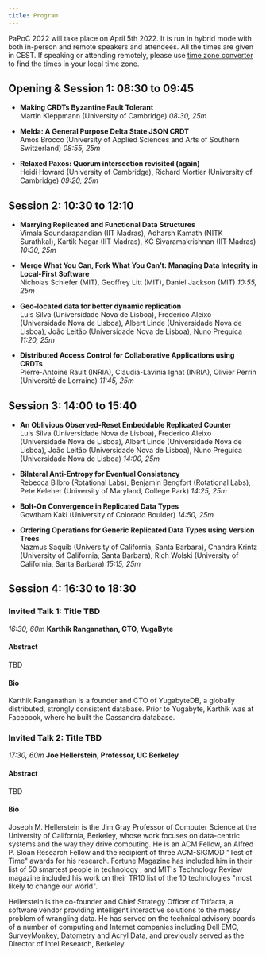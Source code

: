 ```yaml
---
title: Program
---
```


PaPoC 2022 will take place on April 5th 2022. It is run in hybrid mode with both
in-person and remote speakers and attendees. All the times are given in CEST. If
speaking or attending remotely, please use [time zone
converter](https://www.timeanddate.com/worldclock/converter.html?iso=20220405T063000&p1=1264&p2=136&p3=179&p4=224&p5=248&p6=176&p7=240)
to find the times in your local time zone.

## Opening & Session 1: 08:30 to 09:45

* **Making CRDTs Byzantine Fault Tolerant**  
Martin Kleppmann (University of Cambridge)
_08:30, 25m_

* **Melda: A General Purpose Delta State JSON CRDT**  
Amos Brocco (University of Applied Sciences and Arts of Southern Switzerland)
_08:55, 25m_

* **Relaxed Paxos: Quorum intersection revisited (again)**  
Heidi Howard (University of Cambridge), Richard Mortier (University of Cambridge)
_09:20, 25m_

## Session 2: 10:30 to 12:10

* **Marrying Replicated and Functional Data Structures**  
Vimala Soundarapandian (IIT Madras), Adharsh Kamath (NITK Surathkal), Kartik Nagar (IIT Madras), KC Sivaramakrishnan (IIT Madras)
_10:30, 25m_

* **Merge What You Can, Fork What You Can’t: Managing Data Integrity in Local-First Software**  
Nicholas Schiefer (MIT), Geoffrey Litt (MIT), Daniel Jackson (MIT)
_10:55, 25m_

* **Geo-located data for better dynamic replication**  
Luis Silva (Universidade Nova de Lisboa), Frederico Aleixo (Universidade Nova de Lisboa), Albert Linde (Universidade Nova de Lisboa), João Leitão (Universidade Nova de Lisboa), Nuno Preguica
_11:20, 25m_

* **Distributed Access Control for Collaborative Applications using CRDTs**  
Pierre-Antoine Rault (INRIA), Claudia-Lavinia Ignat (INRIA), Olivier Perrin (Université de Lorraine)
_11:45, 25m_

## Session 3: 14:00 to 15:40

* **An Oblivious Observed-Reset Embeddable Replicated Counter**  
Luis Silva (Universidade Nova de Lisboa), Frederico Aleixo (Universidade Nova de Lisboa), Albert Linde (Universidade Nova de Lisboa), João Leitão (Universidade Nova de Lisboa), Nuno Preguica (Universidade Nova de Lisboa)
_14:00, 25m_

* **Bilateral Anti-Entropy for Eventual Consistency**  
Rebecca Bilbro (Rotational Labs), Benjamin Bengfort (Rotational Labs), Pete Keleher (University of Maryland, College Park)
_14:25, 25m_

* **Bolt-On Convergence in Replicated Data Types**   
Gowtham Kaki (University of Colorado Boulder)
_14:50, 25m_

* **Ordering Operations for Generic Replicated Data Types using Version Trees**  
Nazmus Saquib (University of California, Santa Barbara), Chandra Krintz (University of California, Santa Barbara), Rich Wolski (University of California, Santa Barbara)
_15:15, 25m_

## Session 4: 16:30 to 18:30

### Invited Talk 1: Title TBD
_16:30, 60m_
**Karthik Ranganathan, CTO, YugaByte**

#### Abstract

TBD

#### Bio

Karthik Ranganathan is a founder and CTO of YugabyteDB, a globally distributed,
strongly consistent database. Prior to Yugabyte, Karthik was at Facebook, where
he built the Cassandra database.

### Invited Talk 2: Title TBD
_17:30, 60m_
**Joe Hellerstein, Professor, UC Berkeley**

#### Abstract

TBD

#### Bio 

Joseph M. Hellerstein is the Jim Gray Professor of Computer Science at the
University of California, Berkeley, whose work focuses on data-centric systems
and the way they drive computing. He is an ACM Fellow, an Alfred P. Sloan
Research Fellow and the recipient of three ACM-SIGMOD "Test of Time" awards for
his research. Fortune Magazine has included him in their list of 50 smartest
people in technology , and MIT's Technology Review magazine included his work on
their TR10 list of the 10 technologies "most likely to change our world".

Hellerstein is the co-founder and Chief Strategy Officer of Trifacta, a software
vendor providing intelligent interactive solutions to the messy problem of
wrangling data. He has served on the technical advisory boards of a number of
computing and Internet companies including Dell EMC, SurveyMonkey, Datometry and
Acryl Data, and previously served as the Director of Intel Research, Berkeley.
